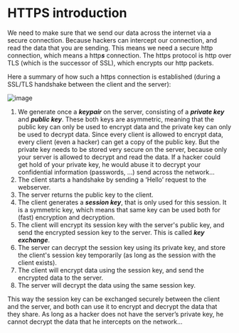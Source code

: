 # HTTPS introduction

We need to make sure that we send our data across the internet via a secure connection.  Because hackers can intercept our connection, and read the data that you are sending. This means we need a secure http connection, which means a http***s*** connection.  The https protocol is http over TLS (which is the successor of SSL), which encrypts our http packets.

Here a summary of how such a https connection is established (during a SSL/TLS handshake between the client and the server):

![image](https://github.com/bartbutenaers/Node-RED-security-basics/assets/14224149/d5f2c020-0816-4037-a73a-5e3b6ed41681)
 
1. We generate once a ***keypair*** on the server, consisting of a ***private key*** and ***public key***.  These both keys are asymmetric, meaning that the public key can only be used to encrypt data and the private key can only be used to decrypt data.  Since every client is allowed to encrypt data, every client (even a hacker) can get a copy of the public key.  But the private key needs to be stored very secure on the server, because only your server is allowed to decrypt and read the data.  If a hacker could get hold of your private key, he would abuse it to decrypt your confidential information (passwords, ...) send across the network…  
2. The client starts a handshake by sending a ‘Hello’ request to the webserver.
3. The server returns the public key to the client.
4. The client generates a ***session key***, that is only used for this session.  It is a symmetric key, which means that same key can be used both for (fast) encryption and decryption.
5. The client will encrypt its session key with the server's public key, and send the encrypted session key to the server.  This is called ***key exchange***.
6. The server can decrypt the session key using its private key, and store the client's session key temporarily (as long as the session with the client exists).
7. The client will encrypt data using the session key, and send the encrypted data to the server.
8. The server will decrypt the data using the same session key.

This way the session key can be exchanged securely between the client and the server, and both can use it to encrypt and decrypt the data that they share.  As long as a hacker does not have the server’s private key, he cannot decrypt the data that he intercepts on the network...
